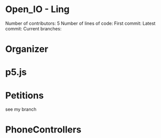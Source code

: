 # Open_IO - Ling
Number of contributors: 5
Number of lines of code: 
First commit: 
Latest commit: 
Current branches: 

# Organizer


# p5.js


# Petitions
see my branch

# PhoneControllers


